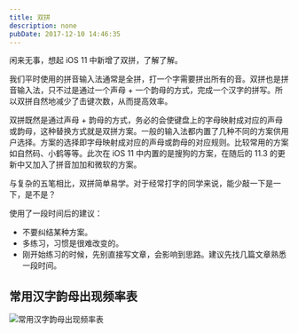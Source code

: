 ```yaml
---
title: 双拼
description: none
pubDate: 2017-12-10 14:46:35
---
```


​闲来无事，想起 iOS 11 中新增了双拼，了解了解。



我们平时使用的拼音输入法通常是全拼，打一个字需要拼出所有的音。双拼也是拼音输入法，只不过是通过一个声母 + 一个韵母的方式，完成一个汉字的拼写。所以双拼自然地减少了击键次数，从而提高效率。

 

双拼既然是通过声母 + 韵母的方式，务必的会使键盘上的字母映射成对应的声母或韵母，这种替换方式就是双拼方案。一般的输入法都内置了几种不同的方案供用户选择。方案的选择即字母映射成对应的声母或韵母的对应规则。比较常用的方案如自然码、小鹤等等。此次在 iOS 11 中内置的是搜狗的方案，在随后的 11.3 的更新中又加入了拼音加加和微软的方案。

 

与复杂的五笔相比，双拼简单易学。对于经常打字的同学来说，能少敲一下是一下，是不是？

 

使用了一段时间后的建议：

- 不要纠结某种方案。
- 多练习，习惯是很难改变的。
- 刚开始练习的时候，先别直接写文章，会影响到思路。建议先找几篇文章熟悉一段时间。

## 常用汉字韵母出现频率表

![常用汉字韵母出现频率表](http://oerfykrpf.bkt.clouddn.com/udpn.png)

